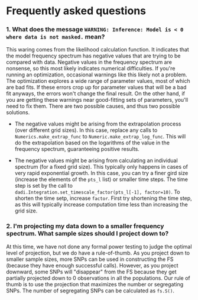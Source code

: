 # Frequently asked questions

### 1. What does the message `WARNING: Inference: Model is < 0 where data is not masked.` mean?

This waring comes from the likelihood calculation function. It indicates that the model frequency spectrum has negative values that are trying to be compared with data. Negative values in the frequency spectrum are nonsense, so this most likely indicates numerical difficulties. If you're running an optimization, occasional warnings like this likely not a problem. The optimization explores a wide range of parameter values, most of which are bad fits. If these errors crop up for parameter values that will be a bad fit anyways, the errors won't change the final result. On the other hand, if you are getting these warnings near good-fitting sets of parameters, you'll need to fix them. There are two possible causes, and thus two possible solutions.

- The negative values might be arising from the extrapolation process (over different grid sizes). In this case, replace any calls to `Numerics.make_extrap_func` to `Numeric.make_extrap_log_func`. This will do the extrapolation based on the logarithms of the value in the frequency spectrum, guaranteeing positive results.

- The negative values might be arising from calculating an individual spectrum (for a fixed grid size). This typically only happens in cases of very rapid exponential growth. In this case, you can try a finer gird size (increase the elements of the `pts_l` list) or smaller time steps. The time step is set by the call to `dadi.Integration.set_timescale_factor(pts_l[-1], factor=10)`. To shorten the time setp, increase `factor`. First try shortening the time step, as this will typically increase computation time less than increasing the grid size.

### 2. I'm projecting my data down to a smaller frequency spectrum. What sample sizes should I project down to?

At this time, we have not done any formal power testing to judge the optimal level of projection, but we do have a rule-of-thumb. As you project down to smaller sample sizes, more SNPs can be used in constructing the FS (because they have enough successful calls). However, as you project downward, some SNPs will "disappear" from the FS because they get partially projected down to 0 observations in all the populations. Our rule of thumb is to use the projection that maximizes the number or segregating SNPs. The number of segregating SNPs can be calculated as `fs.S()`.
